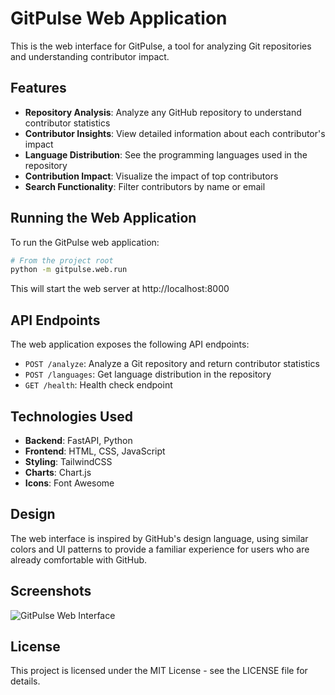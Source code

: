 # GitPulse Web Application

This is the web interface for GitPulse, a tool for analyzing Git repositories and understanding contributor impact.

## Features

- **Repository Analysis**: Analyze any GitHub repository to understand contributor statistics
- **Contributor Insights**: View detailed information about each contributor's impact
- **Language Distribution**: See the programming languages used in the repository
- **Contribution Impact**: Visualize the impact of top contributors
- **Search Functionality**: Filter contributors by name or email

## Running the Web Application

To run the GitPulse web application:

```bash
# From the project root
python -m gitpulse.web.run
```

This will start the web server at http://localhost:8000

## API Endpoints

The web application exposes the following API endpoints:

- `POST /analyze`: Analyze a Git repository and return contributor statistics
- `POST /languages`: Get language distribution in the repository
- `GET /health`: Health check endpoint

## Technologies Used

- **Backend**: FastAPI, Python
- **Frontend**: HTML, CSS, JavaScript
- **Styling**: TailwindCSS
- **Charts**: Chart.js
- **Icons**: Font Awesome

## Design

The web interface is inspired by GitHub's design language, using similar colors and UI patterns to provide a familiar experience for users who are already comfortable with GitHub.

## Screenshots

![GitPulse Web Interface](static/img/screenshot.png)

## License

This project is licensed under the MIT License - see the LICENSE file for details. 
